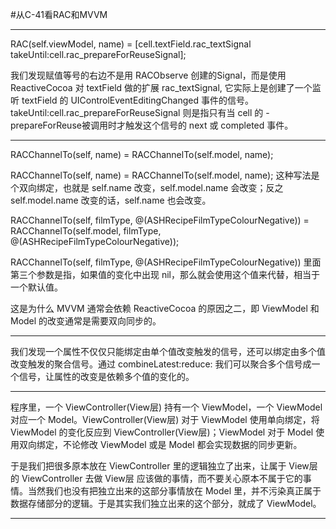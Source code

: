 #从C-41看RAC和MVVM


---

RAC(self.viewModel, name) = [cell.textField.rac_textSignal takeUntil:cell.rac_prepareForReuseSignal];

我们发现赋值等号的右边不是用 RACObserve 创建的Signal，而是使用 ReactiveCocoa 对 textField 做的扩展 rac_textSignal, 它实际上是创建了一个监听 textField 的 UIControlEventEditingChanged 事件的信号。 takeUntil:cell.rac_prepareForReuseSignal 则是指只有当 cell 的 -prepareForReuse被调用时才触发这个信号的 next 或 completed 事件。

---

RACChannelTo(self, name) = RACChannelTo(self.model, name);

RACChannelTo(self, name) = RACChannelTo(self.model, name); 这种写法是个双向绑定，也就是 self.name 改变，self.model.name 会改变；反之 self.model.name 改变的话，self.name 也会改变。

RACChannelTo(self, filmType, @(ASHRecipeFilmTypeColourNegative)) = RACChannelTo(self.model, filmType, @(ASHRecipeFilmTypeColourNegative));

RACChannelTo(self, filmType, @(ASHRecipeFilmTypeColourNegative)) 里面第三个参数是指，如果值的变化中出现 nil，那么就会使用这个值来代替，相当于一个默认值。

这是为什么 MVVM 通常会依赖 ReactiveCocoa 的原因之二，即 ViewModel 和 Model 的改变通常是需要双向同步的。

---

我们发现一个属性不仅仅只能绑定由单个值改变触发的信号，还可以绑定由多个值改变触发的聚合信号。通过 combineLatest:reduce: 我们可以聚合多个信号成一个信号，让属性的改变是依赖多个值的变化的。

---

程序里，一个 ViewController(View层) 持有一个 ViewModel，一个 ViewModel 对应一个 Model。ViewController(View层) 对于 ViewModel 使用单向绑定，将 ViewModel 的变化反应到 ViewController(View层)；ViewModel 对于 Model 使用双向绑定，不论修改 ViewModel 或是 Model 都会实现数据的同步更新。

于是我们把很多原本放在 ViewController 里的逻辑独立了出来，让属于 View层 的 ViewController 去做 View层 应该做的事情，而不要关心原本不属于它的事情。当然我们也没有把独立出来的这部分事情放在 Model 里，并不污染真正属于数据存储部分的逻辑。于是其实我们独立出来的这个部分，就成了 ViewModel。

---